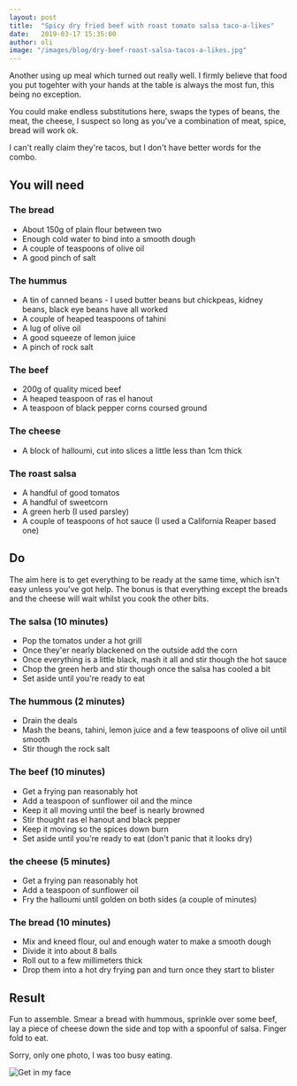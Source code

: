```yaml
---
layout: post
title:  "Spicy dry fried beef with roast tomato salsa taco-a-likes"
date:   2019-03-17 15:35:00
author: oli
image: "/images/blog/dry-beef-roast-salsa-tacos-a-likes.jpg"
---
```


Another using up meal which turned out really well.  I firmly believe that food you put togehter with your hands at the table is always the most fun, this being no exception.

You could make endless substitutions here, swaps the types of beans, the meat, the cheese, I suspect so long as you've a combination of meat, spice, bread will work ok.

I can't really claim they're tacos, but I don't have better words for the combo.


## You will need

### The bread

* About 150g of plain flour between two 
* Enough cold water to bind into a smooth dough
* A couple of teaspoons of olive oil
* A good pinch of salt

### The hummus

* A tin of canned beans - I used butter beans but chickpeas, kidney beans, black eye beans have all worked 
* A couple of heaped teaspoons of tahini
* A lug of olive oil
* A good squeeze of lemon juice
* A pinch of rock salt

### The beef

* 200g of quality miced beef
* A heaped teaspoon of ras el hanout
* A teaspoon of black pepper corns coursed ground


### The cheese

* A block of halloumi, cut into slices a little less than 1cm thick

### The roast salsa

* A handful of good tomatos
* A handful of sweetcorn
* A green herb (I used parsley)
* A couple of teaspoons of hot sauce (I used a California Reaper based one)



## Do

The aim here is to get everything to be ready at the same time, which isn't easy unless you've got help. The bonus is that everything except the breads and the cheese will wait whilst you cook the other bits. 

### The salsa (10 minutes)

* Pop the tomatos under a hot grill 
* Once they'er nearly blackened on the outside add the corn
* Once everything is a little black, mash it all and stir though the hot sauce
* Chop the green herb and stir though once the salsa has cooled a bit
* Set aside until you're ready to eat

### The hummous (2 minutes)

* Drain the deals
* Mash the beans, tahini, lemon juice and a few teaspoons of olive oil until smooth
* Stir though the rock salt

### The beef (10 minutes)

* Get a frying pan reasonably hot 
* Add a teaspoon of sunflower oil and the mince
* Keep it all moving until the beef is nearly browned
* Stir thought ras el hanout and black pepper
* Keep it moving so the spices down burn
* Set aside until you're ready to eat (don't panic that it looks dry)

### the cheese (5 minutes)

* Get a frying pan reasonably hot 
* Add a teaspoon of sunflower oil
* Fry the halloumi until golden on both sides (a couple of minutes)

### The bread (10 minutes)

* Mix and kneed flour, oul and enough water to make a smooth dough
* Divide it into about 8 balls
* Roll out to a few millimeters thick
* Drop them into a hot dry frying pan and turn once they start to blister


## Result

Fun to assemble.  Smear a bread with hummous, sprinkle over some beef, lay a piece of cheese down the side and top with a spoonful of salsa.  Finger fold to eat.

Sorry, only one photo, I was too busy eating.


![Get in my face](/images/blog/dry-beef-roast-salsa-tacos-a-likes.jpg)
